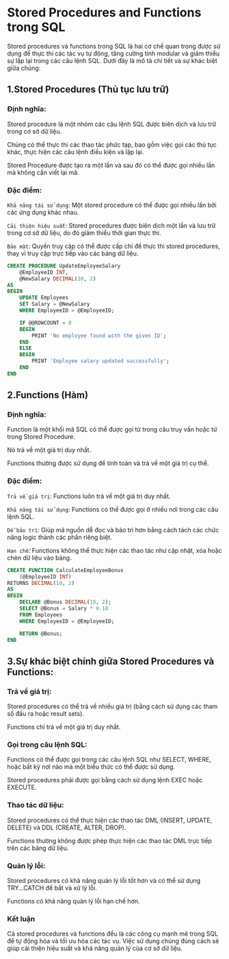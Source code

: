 # Stored Procedures and Functions trong SQL

Stored procedures và functions trong SQL là hai cơ chế quan trọng được sử dụng để thực thi các tác vụ tự động, tăng cường tính modular và giảm thiểu sự lặp lại trong các câu lệnh SQL. Dưới đây là mô tả chi tiết và sự khác biệt giữa chúng:

## 1.Stored Procedures (Thủ tục lưu trữ)

### Định nghĩa:

Stored procedure là một nhóm các câu lệnh SQL được biên dịch và lưu trữ trong cơ sở dữ liệu.

Chúng có thể thực thi các thao tác phức tạp, bao gồm việc gọi các thủ tục khác, thực hiện các câu lệnh điều kiện và lặp lại.

Stored Procedure được tạo ra một lần và sau đó có thể được gọi nhiều lần mà không cần viết lại mã.

### Đặc điểm:

`Khả năng tái sử dụng`: Một stored procedure có thể được gọi nhiều lần bởi các ứng dụng khác nhau.

`Cải thiện hiệu suất`: Stored procedures được biên dịch một lần và lưu trữ trong cơ sở dữ liệu, do đó giảm thiểu thời gian thực thi.

`Bảo mật`: Quyền truy cập có thể được cấp chỉ để thực thi stored procedures, thay vì truy cập trực tiếp vào các bảng dữ liệu.

```sql
CREATE PROCEDURE UpdateEmployeeSalary
    @EmployeeID INT,
    @NewSalary DECIMAL(10, 2)
AS
BEGIN
    UPDATE Employees
    SET Salary = @NewSalary
    WHERE EmployeeID = @EmployeeID;

    IF @@ROWCOUNT = 0
    BEGIN
        PRINT 'No employee found with the given ID';
    END
    ELSE
    BEGIN
        PRINT 'Employee salary updated successfully';
    END
END
```

## 2.Functions (Hàm)

### Định nghĩa:

Function là một khối mã SQL có thể được gọi từ trong câu truy vấn hoặc từ trong Stored Procedure.

Nó trả về một giá trị duy nhất.

Functions thường được sử dụng để tính toán và trả về một giá trị cụ thể.

### Đặc điểm:

`Trả về giá trị`: Functions luôn trả về một giá trị duy nhất.

`Khả năng tái sử dụng`: Functions có thể được gọi ở nhiều nơi trong các câu lệnh SQL.

`Dễ bảo trì`: Giúp mã nguồn dễ đọc và bảo trì hơn bằng cách tách các chức năng logic thành các phần riêng biệt.

`Hạn chế`: Functions không thể thực hiện các thao tác như cập nhật, xóa hoặc chèn dữ liệu vào bảng.

```sql
CREATE FUNCTION CalculateEmployeeBonus
    (@EmployeeID INT)
RETURNS DECIMAL(10, 2)
AS
BEGIN
    DECLARE @Bonus DECIMAL(10, 2);
    SELECT @Bonus = Salary * 0.10
    FROM Employees
    WHERE EmployeeID = @EmployeeID;

    RETURN @Bonus;
END
```

## 3.Sự khác biệt chính giữa Stored Procedures và Functions:

### Trả về giá trị:

Stored procedures có thể trả về nhiều giá trị (bằng cách sử dụng các tham số đầu ra hoặc result sets).

Functions chỉ trả về một giá trị duy nhất.

### Gọi trong câu lệnh SQL:

Functions có thể được gọi trong các câu lệnh SQL như SELECT, WHERE, hoặc bất kỳ nơi nào mà một biểu thức có thể được sử dụng.

Stored procedures phải được gọi bằng cách sử dụng lệnh EXEC hoặc EXECUTE.

### Thao tác dữ liệu:

Stored procedures có thể thực hiện các thao tác DML (INSERT, UPDATE, DELETE) và DDL (CREATE, ALTER, DROP).

Functions thường không được phép thực hiện các thao tác DML trực tiếp trên các bảng dữ liệu.

### Quản lý lỗi:

Stored procedures có khả năng quản lý lỗi tốt hơn và có thể sử dụng TRY...CATCH để bắt và xử lý lỗi.

Functions có khả năng quản lý lỗi hạn chế hơn.

### Kết luận

Cả stored procedures và functions đều là các công cụ mạnh mẽ trong SQL để tự động hóa và tối ưu hóa các tác vụ. Việc sử dụng chúng đúng cách sẽ giúp cải thiện hiệu suất và khả năng quản lý của cơ sở dữ liệu.
